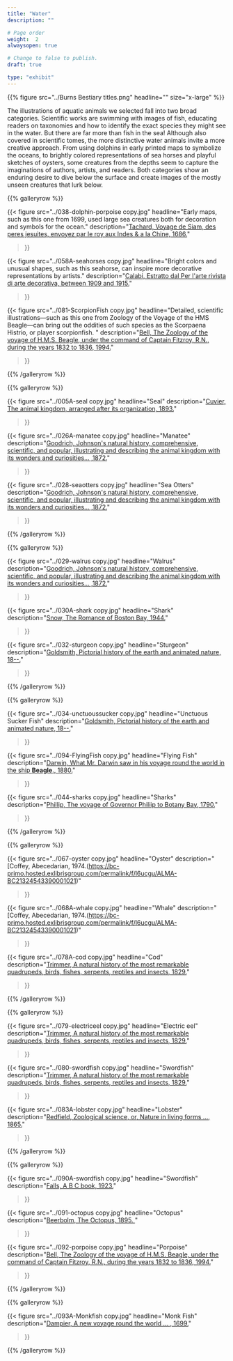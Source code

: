 ```yaml
---
title: "Water"
description: ""

# Page order
weight:  2
alwaysopen: true

# Change to false to publish.
draft: true

type: "exhibit"
---
```


{{% figure src="../Burns Bestiary titles.png" headline="" size="x-large" %}}

The illustrations of aquatic animals we selected fall into two broad categories. Scientific works are swimming with images of fish, educating readers on taxonomies and how to identify the exact species they might see in the water. But there are far more than fish in the sea! Although also covered in scientific tomes, the more distinctive water animals invite a more creative approach. From using dolphins in early printed maps to symbolize the oceans, to brightly colored representations of sea horses and playful sketches of oysters, some creatures from the depths seem to capture the imaginations of authors, artists, and readers. Both categories show an enduring desire to dive below the surface and create images of the mostly unseen creatures that lurk below.

{{% galleryrow %}}

{{< figure src="../038-dolphin-porpoise copy.jpg"
           headline="Early maps, such as this one from 1699, used large sea creatures both for decoration and symbols for the ocean."
           description="[Tachard, Voyage de Siam, des peres jesuites, envoyez par le roy aux Indes & a la Chine, 1686.](https://bc-primo.hosted.exlibrisgroup.com/permalink/f/l6ucgu/ALMA-BC21386247610001021)"
>}}

{{< figure src="../058A-seahorses copy.jpg"
           headline="Bright colors and unusual shapes, such as this seahorse, can inspire more decorative representations by artists."
           description="[Calabi,  Estratto dal Per l'arte rivista di arte decorativa, between 1909 and 1915.](https://bc-primo.hosted.exlibrisgroup.com/permalink/f/l6ucgu/ALMA-BC21490062220001021)"
>}}

{{< figure src="../081-ScorpionFish copy.jpg"
           headline="Detailed, scientific illustrations—such as this one from Zoology of the Voyage of the HMS Beagle—can bring out the oddities of such species as the Scorpaena Histrio, or player scorpionfish. "
           description="[Bell,  The Zoology of the voyage of H.M.S. Beagle, under the command of Captain Fitzroy, R.N., during the years 1832 to 1836, 1994.](https://bc-primo.hosted.exlibrisgroup.com/permalink/f/l6ucgu/ALMA-BC21369915000001021)"
>}}

{{% /galleryrow %}}

{{% galleryrow %}}

{{< figure src="../005A-seal copy.jpg"
           headline="Seal"
           description="[Cuvier, The animal kingdom, arranged after its organization, 1893.](https://bc-primo.hosted.exlibrisgroup.com/permalink/f/l6ucgu/ALMA-BC21321590080001021)"
>}}

{{< figure src="../026A-manatee copy.jpg"
           headline="Manatee"
           description="[Goodrich, Johnson's natural history, comprehensive, scientific, and popular, illustrating and describing the animal kingdom with its wonders and curiosities… ,1872.](https://bc-primo.hosted.exlibrisgroup.com/permalink/f/l6ucgu/ALMA-BC21326166860001021)"
>}}

{{< figure src="../028-seaotters copy.jpg"
           headline="Sea Otters"
           description="[Goodrich, Johnson's natural history, comprehensive, scientific, and popular, illustrating and describing the animal kingdom with its wonders and curiosities… ,1872.](https://bc-primo.hosted.exlibrisgroup.com/permalink/f/l6ucgu/ALMA-BC21326166860001021)"
>}}

{{% /galleryrow %}}

{{% galleryrow %}}

{{< figure src="../029-walrus copy.jpg"
           headline="Walrus"
           description="[Goodrich, Johnson's natural history, comprehensive, scientific, and popular, illustrating and describing the animal kingdom with its wonders and curiosities… ,1872.](https://bc-primo.hosted.exlibrisgroup.com/permalink/f/l6ucgu/ALMA-BC21326166860001021)"
>}}

{{< figure src="../030A-shark copy.jpg"
           headline="Shark"
           description="[Snow, The Romance of Boston Bay, 1944.](https://bc-primo.hosted.exlibrisgroup.com/permalink/f/l6ucgu/ALMA-BC21361566380001021)"
>}}

{{< figure src="../032-sturgeon copy.jpg"
           headline="Sturgeon"
           description="[Goldsmith, Pictorial history of the earth and animated nature, 18--.](https://bc-primo.hosted.exlibrisgroup.com/permalink/f/l6ucgu/ALMA-BC21332353210001021)"
>}}

{{% /galleryrow %}}

{{% galleryrow %}}

{{< figure src="../034-unctuoussucker copy.jpg"
           headline="Unctuous Sucker Fish"
           description="[Goldsmith, Pictorial history of the earth and animated nature, 18--.](https://bc-primo.hosted.exlibrisgroup.com/permalink/f/l6ucgu/ALMA-BC21332353210001021)"
>}}

{{< figure src="../094-FlyingFish copy.jpg"
           headline="Flying Fish"
           description="[Darwin, What Mr. Darwin saw in his voyage round the world in the ship **Beagle**., 1880.](https://bc-primo.hosted.exlibrisgroup.com/permalink/f/l6ucgu/ALMA-BC21321847870001021)"
>}}

{{< figure src="../044-sharks copy.jpg"
           headline="Sharks"
           description="[Phillip, The voyage of Governor Philiip to Botany Bay, 1790.](https://bc-primo.hosted.exlibrisgroup.com/permalink/f/l6ucgu/ALMA-BC21347378150001021)"
>}}

{{% /galleryrow %}}


{{% galleryrow %}}

{{< figure src="../067-oyster copy.jpg"
           headline="Oyster"
           description="[Coffey, Abecedarian, 1974.(https://bc-primo.hosted.exlibrisgroup.com/permalink/f/l6ucgu/ALMA-BC21324543390001021)"
>}}

{{< figure src="../068A-whale copy.jpg"
           headline="Whale"
           description="[Coffey, Abecedarian, 1974.(https://bc-primo.hosted.exlibrisgroup.com/permalink/f/l6ucgu/ALMA-BC21324543390001021)"
>}}

{{< figure src="../078A-cod copy.jpg"
           headline="Cod"
           description="[Trimmer, A natural history of the most remarkable quadrupeds, birds, fishes, serpents, reptiles and insects, 1829.](https://bc-primo.hosted.exlibrisgroup.com/permalink/f/l6ucgu/ALMA-BC21367435380001021)"
>}}

{{% /galleryrow %}}


{{% galleryrow %}}

{{< figure src="../079-electriceel copy.jpg"
           headline="Electric eel"
           description="[Trimmer, A natural history of the most remarkable quadrupeds, birds, fishes, serpents, reptiles and insects, 1829.](https://bc-primo.hosted.exlibrisgroup.com/permalink/f/l6ucgu/ALMA-BC21367435380001021)"
>}}

{{< figure src="../080-swordfish copy.jpg"
           headline="Swordfish"
           description="[Trimmer, A natural history of the most remarkable quadrupeds, birds, fishes, serpents, reptiles and insects, 1829.](https://bc-primo.hosted.exlibrisgroup.com/permalink/f/l6ucgu/ALMA-BC21367435380001021)"
>}}

{{< figure src="../083A-lobster copy.jpg"
           headline="Lobster"
           description="[Redfield, Zoological science, or, Nature in living forms …, 1865.](https://bc-primo.hosted.exlibrisgroup.com/permalink/f/l6ucgu/ALMA-BC21312488120001021)"
>}}

{{% /galleryrow %}}

{{% galleryrow %}}

{{< figure src="../090A-swordfish copy.jpg"
           headline="Swordfish"
           description="[Falls, A B C book, 1923.](https://bc-primo.hosted.exlibrisgroup.com/permalink/f/l6ucgu/ALMA-BC21320370680001021)"
>}}

{{< figure src="../091-octopus copy.jpg"
           headline="Octopus"
           description="[Beerbolm, The Octopus, 1895. ](https://bc-primo.hosted.exlibrisgroup.com/permalink/f/l6ucgu/ALMA-BC21310784080001021)"
>}}

{{< figure src="../092-porpoise copy.jpg"
           headline="Porpoise"
           description="[Bell,  The Zoology of the voyage of H.M.S. Beagle, under the command of Captain Fitzroy, R.N., during the years 1832 to 1836, 1994.](https://bc-primo.hosted.exlibrisgroup.com/permalink/f/l6ucgu/ALMA-BC21369915000001021)"
>}}

{{% /galleryrow %}}

{{% galleryrow %}}

{{< figure src="../093A-Monkfish copy.jpg"
           headline="Monk Fish"
           description="[Dampier, A new voyage round the world … , 1699.](https://bc-primo.hosted.exlibrisgroup.com/permalink/f/l6ucgu/ALMA-BC21319067470001021)"
>}}





{{% /galleryrow %}}


